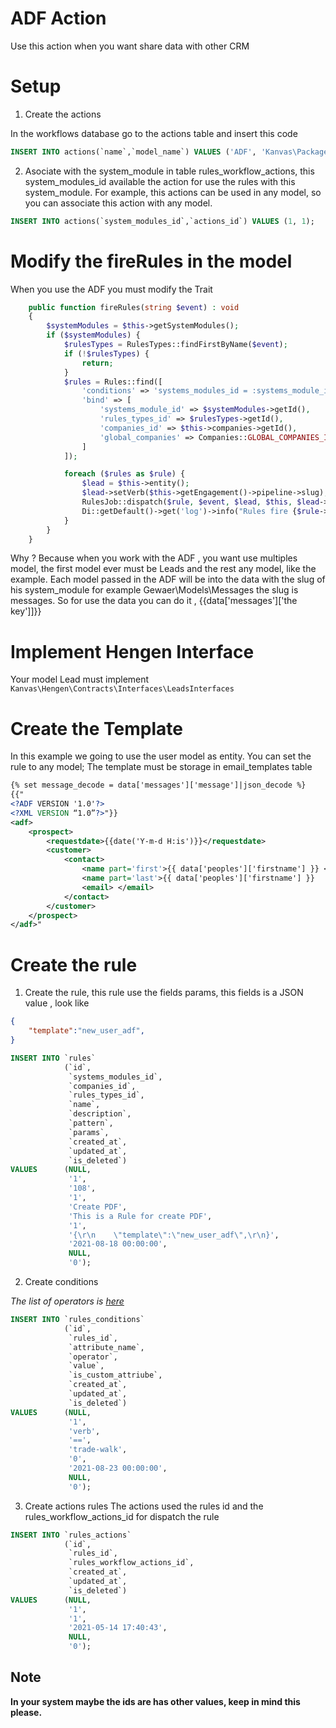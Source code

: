 # ADF Action
Use this action when you want share data with other CRM

# Setup

1. Create the actions

In the workflows database go to the actions table and insert this code

```sql
INSERT INTO actions(`name`,`model_name`) VALUES ('ADF', 'Kanvas\Packages\WorkflowsRules\Actions\ADF');
```

2. Asociate with the system_module in table rules_workflow_actions, this system_modules_id available the action for use the rules with this system_module.
For example, this actions can be used in any model, so you can associate this action with any model.

```sql
INSERT INTO actions(`system_modules_id`,`actions_id`) VALUES (1, 1);
```
# Modify the fireRules in the model

When you use the ADF you must modify the Trait

```php
    public function fireRules(string $event) : void
    {
        $systemModules = $this->getSystemModules();
        if ($systemModules) {
            $rulesTypes = RulesTypes::findFirstByName($event);
            if (!$rulesTypes) {
                return;
            }
            $rules = Rules::find([
                'conditions' => 'systems_modules_id = :systems_module_id: AND rules_types_id = :rules_types_id: AND companies_id in (:companies_id:, :global_companies:)',
                'bind' => [
                    'systems_module_id' => $systemModules->getId(),
                    'rules_types_id' => $rulesTypes->getId(),
                    'companies_id' => $this->companies->getId(),
                    'global_companies' => Companies::GLOBAL_COMPANIES_ID
                ]
            ]);

            foreach ($rules as $rule) {
                $lead = $this->entity();
                $lead->setVerb($this->getEngagement()->pipeline->slug);
                RulesJob::dispatch($rule, $event, $lead, $this, $lead->people);
                Di::getDefault()->get('log')->info("Rules fire {$rule->name}");
            }
        }
    }
```
Why ?
Because when you work with the ADF , you want use multiples model, the first model ever must be Leads and the rest any model, like the example.
Each model passed in the ADF will be into the data with the slug of his system_module for example Gewaer\Models\Messages the slug is messages. So for use the data
you can do it , {{data['messages']['the key']]}}

# Implement Hengen Interface
Your model Lead must implement ``` Kanvas\Hengen\Contracts\Interfaces\LeadsInterfaces ```

# Create the Template
In this example we going to use the user model as entity. You can set the rule to any model;  The template must be storage in email_templates table 

```xml
{% set message_decode = data['messages']['message']|json_decode %}
{{"
<?ADF VERSION '1.0'?>
<?XML VERSION “1.0”?>"}}
<adf>
    <prospect>
        <requestdate>{{date('Y-m-d H:is')}}</requestdate>
        <customer>
            <contact>
                <name part='first'>{{ data['peoples']['firstname'] }} </name>
                <name part='last'>{{ data['peoples']['firstname'] }}   </name>
                <email> </email>
            </contact>
        </customer>
    </prospect>
</adf>"
```

# Create the rule

1. Create the rule, this rule use the fields params, this fields is a JSON value , look like 
```json
{
    "template":"new_user_adf",
}
```

```sql
INSERT INTO `rules`
            (`id`,
             `systems_modules_id`,
             `companies_id`,
             `rules_types_id`,
             `name`,
             `description`,
             `pattern`,
             `params`,
             `created_at`,
             `updated_at`,
             `is_deleted`)
VALUES      (NULL,
             '1',
             '108',
             '1',
             'Create PDF',
             'This is a Rule for create PDF',
             '1',
             '{\r\n    \"template\":\"new_user_adf\",\r\n}',
             '2021-08-18 00:00:00',
             NULL,
             '0'); 
```
2. Create conditions

*The list of operators is [here](https://symfony.com/doc/current/components/expression_language/syntax.html#comparison-operators)*

```sql
INSERT INTO `rules_conditions`
            (`id`,
             `rules_id`,
             `attribute_name`,
             `operator`,
             `value`,
             `is_custom_attriube`,
             `created_at`,
             `updated_at`,
             `is_deleted`)
VALUES      (NULL,
             '1',
             'verb',
             '==',
             'trade-walk',
             '0',
             '2021-08-23 00:00:00',
             NULL,
             '0'); 
```

3. Create actions rules
The actions used the rules id and the rules_workflow_actions_id for dispatch the rule
```sql
INSERT INTO `rules_actions`
            (`id`,
             `rules_id`,
             `rules_workflow_actions_id`,
             `created_at`,
             `updated_at`,
             `is_deleted`)
VALUES      (NULL,
             '1',
             '1',
             '2021-05-14 17:40:43',
             NULL,
             '0');
```


## Note

<b>In your system maybe the ids are has other values, keep in mind this please.</b>
